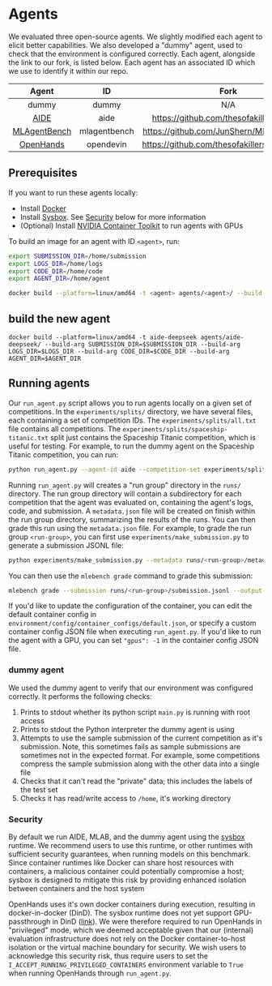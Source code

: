 # Agents

We evaluated three open-source agents. We slightly modified each agent to elicit better capabilities. We also developed a "dummy" agent, used to check that the environment is configured correctly. Each agent, alongside the link to our fork, is listed below. Each agent has an associated ID which we use to identify it within our repo.

Agent | ID | Fork
:-----:|:-----:|:-----:
dummy | dummy | N/A
[AIDE](https://www.weco.ai/blog/technical-report) | aide | https://github.com/thesofakillers/aideml
[MLAgentBench](https://openreview.net/forum?id=1Fs1LvjYQW) | mlagentbench | https://github.com/JunShern/MLAgentBench
[OpenHands](https://arxiv.org/abs/2407.16741) | opendevin | https://github.com/thesofakillers/OpenHands

## Prerequisites
If you want to run these agents locally:
- Install [Docker](https://docs.docker.com/engine/install/)
- Install [Sysbox](https://github.com/nestybox/sysbox). See [Security](#Security) below for more information
- (Optional) Install [NVIDIA Container Toolkit](https://docs.nvidia.com/datacenter/cloud-native/container-toolkit/install-guide.html) to run agents with GPUs

To build an image for an agent with ID `<agent>`, run:

```bash
export SUBMISSION_DIR=/home/submission
export LOGS_DIR=/home/logs
export CODE_DIR=/home/code
export AGENT_DIR=/home/agent

docker build --platform=linux/amd64 -t <agent> agents/<agent>/ --build-arg SUBMISSION_DIR=$SUBMISSION_DIR --build-arg LOGS_DIR=$LOGS_DIR --build-arg CODE_DIR=$CODE_DIR --build-arg AGENT_DIR=$AGENT_DIR
```
## build the new agent
```
docker build --platform=linux/amd64 -t aide-deepseek agents/aide-deepseek/ --build-arg SUBMISSION_DIR=$SUBMISSION_DIR --build-arg LOGS_DIR=$LOGS_DIR --build-arg CODE_DIR=$CODE_DIR --build-arg AGENT_DIR=$AGENT_DIR
```

## Running agents

Our `run_agent.py` script allows you to run agents locally on a given set of competitions. In the `experiments/splits/` directory, we have several files, each containing a set of competition IDs. The `experiments/splits/all.txt` file contains all competitions. The `experiments/splits/spaceship-titanic.txt` split just contains the Spaceship Titanic competition, which is useful for testing. For example, to run the dummy agent on the Spaceship Titanic competition, you can run:

```bash
python run_agent.py --agent-id aide --competition-set experiments/splits/low.txt
```

Running `run_agent.py` will creates a "run group" directory in the `runs/` directory. The run group directory will contain a subdirectory for each competition that the agent was evaluated on, containing the agent's logs, code, and submission. A `metadata.json` file will be created on finish within the run group directory, summarizing the results of the runs. You can then grade this run using the `metadata.json` file. For example, to grade the run group `<run-group>`, you can first use `experiments/make_submission.py` to generate a submission JSONL file:

```bash
python experiments/make_submission.py --metadata runs/<run-group>/metadata.json --output runs/<run-group>/submission.jsonl
```

You can then use the `mlebench grade` command to grade this submission:

```bash
mlebench grade --submission runs/<run-group>/submission.jsonl --output-dir runs/<run-group>
```

If you'd like to update the configuration of the container, you can edit the default container config in `environment/config/container_configs/default.json`, or specify a custom container config JSON file when executing `run_agent.py`. If you'd like to run the agent with a GPU, you can set `"gpus": -1` in the container config JSON file.

### dummy agent
We used the dummy agent to verify that our environment was configured correctly. It performs the following checks:

1. Prints to stdout whether its python script `main.py` is running with root access
2. Prints to stdout the Python interpreter the dummy agent is using
3. Attempts to use the sample submission of the current competition as it's submission. Note, this sometimes fails as sample submissions are sometimes not in the expected format. For example, some competitions compress the sample submission along with the other data into a single file
4. Checks that it can't read the "private" data; this includes the labels of the test set
5. Checks it has read/write access to `/home`, it's working directory

### Security

By default we run AIDE, MLAB, and the dummy agent using the [sysbox](https://github.com/nestybox/sysbox) runtime. We recommend users to use this runtime, or other runtimes with sufficient security guarantees, when running models on this benchmark. Since container runtimes like Docker can share host resources with containers, a malicious container could potentially compromise a host; sysbox is designed to mitigate this risk by providing enhanced isolation between containers and the host system

OpenHands uses it's own docker containers during execution, resulting in docker-in-docker (DinD). The sysbox runtime does not yet support GPU-passthrough in DinD ([link](https://github.com/nestybox/sysbox/issues/50)). We were therefore required to run OpenHands in "privileged" mode, which we deemed acceptable given that our (internal) evaluation infrastructure does not rely on the Docker container-to-host isolation or the virtual machine boundary for security. We wish users to acknowledge this security risk, thus require users to set the `I_ACCEPT_RUNNING_PRIVILEGED_CONTAINERS` environment variable to `True` when running OpenHands through `run_agent.py`.
